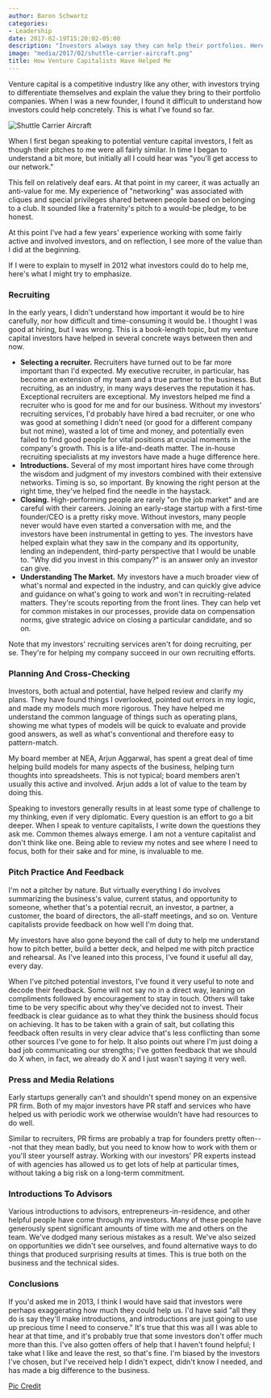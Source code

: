 ```yaml
---
author: Baron Schwartz
categories:
- Leadership
date: 2017-02-19T15:20:02-05:00
description: "Investors always say they can help their portfolios. Here's what I've experienced."
image: "media/2017/02/shuttle-carrier-aircraft.png"
title: How Venture Capitalists Have Helped Me
---
```


Venture capital is a competitive industry like any other, with investors trying
to differentiate themselves and explain the value they bring to their portfolio
companies. When I was a new founder, I found it difficult to understand how
investors could help concretely. This is what I've found so far.

![Shuttle Carrier Aircraft](/media/2017/02/shuttle-carrier-aircraft.png)

<!--more-->

When I first began speaking to potential venture capital investors, I felt as
though their pitches to me were all fairly similar. In time I began to
understand a bit more, but initially all I could hear was "you'll get access to
our network."

This fell on relatively deaf ears. At that point in my career, it was actually
an anti-value for me. My experience of "networking" was associated with cliques
and special privileges shared between people based on belonging to a club. It
sounded like a fraternity's pitch to a would-be pledge, to be honest.

At this point I've had a few years' experience working with some fairly active
and involved investors, and on reflection, I see more of the value than I did at
the beginning.

If I were to explain to myself in 2012 what investors could do to help me,
here's what I might try to emphasize.

### Recruiting

In the early years, I didn't understand how important it would be to hire
carefully, nor how difficult and time-consuming it would be. I thought I was
good at hiring, but I was wrong. This is a book-length topic, but my venture
capital investors have helped in several concrete ways between then and now.

- **Selecting a recruiter.** Recruiters have turned out to be far more important
  than I'd expected. My executive recruiter, in particular, has become an
  extension of my team and a true partner to the business. But recruiting, as an
  industry, in many ways deserves the reputation it has. Exceptional recruiters
  are exceptional. My investors helped me find a recruiter who is good for me
  and for our business.  Without my investors' recruiting services, I'd probably
  have hired a bad recruiter, or one who was good at something I didn't need (or
  good for a different company but not mine), wasted a lot of time and money,
  and potentially even failed to find good people for vital positions at crucial
  moments in the company's growth.  This is a life-and-death matter. The
  in-house recruiting specialists at my investors have made a huge difference
  here.
- **Introductions.** Several of my most important hires have come through the
  wisdom and judgment of my investors combined with their extensive networks.
  Timing is so, so important. By knowing the right person at the right time,
  they've helped find the needle in the haystack.
- **Closing.** High-performing people are rarely "on the job market" and are
  careful with their careers. Joining an early-stage startup with a first-time
  founder/CEO is a pretty risky move.  Without investors, many people never
  would have even started a conversation with me, and the investors have been
  instrumental in getting to yes.  The investors have helped explain what they
  saw in the company and its opportunity, lending an independent, third-party
  perspective that I would be unable to. "Why did you invest in this company?"
  is an answer only an investor can give. 
- **Understanding The Market.** My investors have a much broader view of what's
  normal and expected in the industry, and can quickly give advice and guidance
  on what's going to work and won't in recruiting-related matters. They're
  scouts reporting from the front lines. They can help vet for common mistakes
  in our processes, provide data on compensation norms, give strategic advice on
  closing a particular candidate, and so on.

Note that my investors' recruiting services aren't for doing recruiting, per se.
They're for helping my company succeed in our own recruiting efforts.

### Planning And Cross-Checking

Investors, both actual and potential, have helped review and clarify my plans.
They have found things I overlooked, pointed out errors in my logic, and made my
models much more rigorous. They have helped me understand the common language of
things such as operating plans, showing me what types of models will be quick to
evaluate and provide good answers, as well as what's conventional and therefore
easy to pattern-match.

My board member at NEA, Arjun Aggarwal, has spent a great deal of time helping
build models for many aspects of the business, helping turn thoughts into
spreadsheets. This is not typical; board members aren't usually this active and
involved. Arjun adds a lot of value to the team by doing this.

Speaking to investors generally results in at least some type of challenge to my
thinking, even if very diplomatic. Every question is an effort to go a bit
deeper. When I speak to venture capitalists, I write down the questions they ask
me. Common themes always emerge. I am not a venture capitalist and don't think
like one. Being able to review my notes and see where I need to focus, both for
their sake and for mine, is invaluable to me.

### Pitch Practice And Feedback

I'm not a pitcher by nature. But virtually everything I do involves summarizing
the business's value, current status, and opportunity to someone, whether that's
a potential recruit, an investor, a partner, a customer, the board of directors,
the all-staff meetings, and so on. Venture capitalists provide feedback on how
well I'm doing that.

My investors have also gone beyond the call of duty to help me understand how to
pitch better, build a better deck, and helped me with pitch practice and
rehearsal. As I've leaned into this process, I've found it useful all day, every
day.

When I've pitched potential investors, I've found it very useful to note and
decode their feedback. Some will not say no in a direct way, leaning on
compliments followed by encouragement to stay in touch. Others will take time to
be very specific about why they've decided not to invest. Their feedback is
clear guidance as to what they think the business should focus on achieving. It
has to be taken with a grain of salt, but collating this feedback often results
in very clear advice that's less conflicting than some other sources I've gone
to for help. It also points out where I'm just doing a bad job communicating our
strengths; I've gotten feedback that we should do X when, in fact, we already do
X and I just wasn't saying it very well.

### Press and Media Relations

Early startups generally can't and shouldn't spend money on an expensive PR
firm. Both of my major investors have PR staff and services who have helped us
with periodic work we otherwise wouldn't have had resources to do well.

Similar to recruiters, PR firms are probably a trap for founders pretty
often---not that they mean badly, but you need to know how to work with them or
you'll steer yourself astray. Working with our investors' PR experts instead of
with agencies has allowed us to get lots of help at particular times, without
taking a big risk on a long-term commitment.

### Introductions To Advisors

Various introductions to advisors, entrepreneurs-in-residence, and other helpful
people have come through my investors. Many of these people have generously
spent significant amounts of time with me and others on the team. We've dodged
many serious mistakes as a result. We've also seized on opportunities we didn't
see ourselves, and found alternative ways to do things that produced surprising
results at times. This is true both on the business and the technical sides.

### Conclusions

If you'd asked me in 2013, I think I would have said that investors were perhaps
exaggerating how much they could help us. I'd have said "all they do is say
they'll make introductions, and introductions are just going to use up precious
time I need to conserve." It's true that this was all I was able to hear at that
time, and it's probably true that some investors don't offer much more than
this. I've also gotten offers of help that I haven't found helpful; I take what
I like and leave the rest, so that's fine. I'm biased by the investors I've
chosen, but I've received help I didn't expect, didn't know I needed, and has
made a big difference to the business.

[Pic Credit](https://commons.wikimedia.org/wiki/File:Shuttle_Carrier_Aircraft_diagram.svg)
